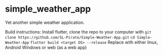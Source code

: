# simple_weather_app

Yet another simple weather application.

Build instructions:
Install flutter,
clone the repo to your computer with
`git clone https://github.com/SL-Pirate/Simple-Weather-App.git`
`cd Simple-Weather-App`
`flutter build <target OS> --release`
Replace <target OS> with either linux, Android Windows or web (as a web app)
